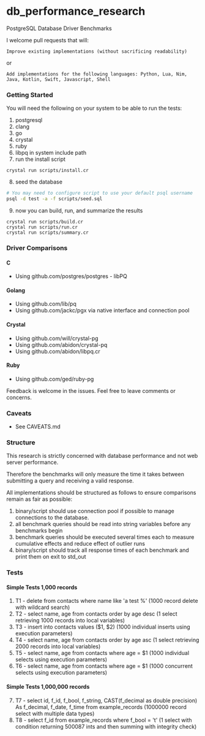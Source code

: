 # db_performance_research
PostgreSQL Database Driver Benchmarks

I welcome pull requests that will:

`Improve existing implementations (without sacrificing readability)`

or

`Add implementations for the following languages:
Python, Lua, Nim, Java, Kotlin, Swift, Javascript, Shell`

### Getting Started

You will need the following on your system to be able to run the tests:

1. postgresql
2. clang
3. go
4. crystal
5. ruby
6. libpq in system include path
7. run the install script
```
crystal run scripts/install.cr
```
8. seed the database
```bash
# You may need to configure script to use your default psql username
psql -d test -a -f scripts/seed.sql 

```
9. now you can build, run, and summarize the results
```
crystal run scripts/build.cr
crystal run scripts/run.cr
crystal run scripts/summary.cr
```


### Driver Comparisons

#### C
- Using github.com/postgres/postgres - libPQ

#### Golang
- Using github.com/lib/pq
- Using github.com/jackc/pgx via native interface and connection pool

#### Crystal
- Using github.com/will/crystal-pg
- Using github.com/abidon/crystal-pq
- Using github.com/abidon/libpq.cr

#### Ruby 
- Using github.com/ged/ruby-pg


Feedback is welcome in the issues. Feel free to leave comments or concerns.

### Caveats
- See CAVEATS.md


### Structure

This research is strictly concerned with database performance and not web server performance.

Therefore the benchmarks will only measure the time it takes between submitting a query and receiving a valid response.

All implementations should be structured as follows to ensure comparisons remain as fair as possible:

1. binary/script should use connection pool if possible to manage connections to the database.
2. all benchmark queries should be read into string variables before any benchmarks begin
3. benchmark queries should be executed several times each to measure cumulative effects and reduce effect of outlier runs
4. binary/script should track all response times of each benchmark and print them on exit to std_out


### Tests

#### Simple Tests 1,000 records
1. T1 - delete from contacts where name like 'a test %' (1000 record delete with wildcard search)
2. T2 - select name, age from contacts order by age desc (1 select retrieving 1000 records into local variables)
3. T3 - insert into contacts values ($1, $2) (1000 individual inserts using execution parameters)
4. T4 - select name, age from contacts order by age asc (1 select retrieving 2000 records into local variables)
5. T5 - select name, age from contacts where age = $1 (1000 individual selects using execution parameters)
6. T6 - select name, age from contacts where age = $1 (1000 concurrent selects using execution parameters)

#### Simple Tests 1,000,000 records
7. T7 - select id, f_id, f_bool, f_string, CAST(f_decimal as double precision) As f_decimal, f_date, f_time from example_records (1000000 record select with multiple data types)
8. T8 - select f_id from example_records where f_bool = 't' (1 select with condition returning 500087 ints and then summing with integrity check)






